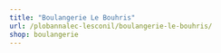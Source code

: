 ```yaml
---
title: "Boulangerie Le Bouhris"
url: /plobannalec-lesconil/boulangerie-le-bouhris/
shop: boulangerie
---
```

